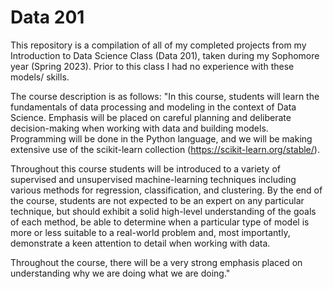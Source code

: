 # Data 201

This repository is a compilation of all of my completed projects from my Introduction to Data Science Class (Data 201), taken during my Sophomore year (Spring 2023). Prior to this class I had no experience with these models/ skills.

The course description is as follows: 
"In this course, students will learn the fundamentals of data processing and modeling in the context of Data Science.  Emphasis will be placed on careful planning and deliberate decision-making when working with data and building models.  Programming will be done in the Python language, and we will be making extensive use of the scikit-learn collection (https://scikit-learn.org/stable/).

Throughout this course students will be introduced to a variety of supervised and unsupervised machine-learning techniques including various methods for regression, classification, and clustering. By the end of the course, students are not expected to be an expert on any particular technique, but should exhibit a solid high-level understanding of the goals of each method, be able to determine when a particular type of model is more or less suitable to a real-world problem and, most importantly, demonstrate a keen attention to detail when working with data.

Throughout the course, there will be a very strong emphasis placed on understanding why we are doing what we are doing."

